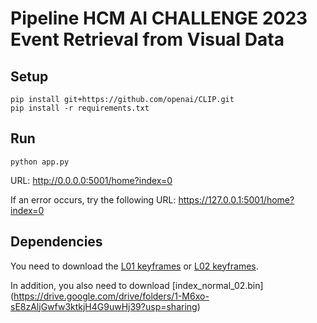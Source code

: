 <h1>Pipeline HCM AI CHALLENGE 2023 <br> Event Retrieval from Visual Data</h1>

## Setup 
```
pip install git+https://github.com/openai/CLIP.git
pip install -r requirements.txt
```

## Run 
```
python app.py
```

URL: http://0.0.0.0:5001/home?index=0

If an error occurs, try the following URL: https://127.0.0.1:5001/home?index=0


## Dependencies

You need to download the [L01 keyframes](https://s3-north1.viettelidc.com.vn/aic23-b2/Keyframes_L01.zip) or [L02 keyframes](https://s3-north1.viettelidc.com.vn/aic23-b2/Keyframes_L02.zip).

In addition, you also need to download [index_normal_02.bin] (https://drive.google.com/drive/folders/1-M6xo-sE8zAljGwfw3ktkjH4G9uwHj39?usp=sharing)